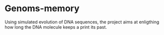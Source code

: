 Genoms-memory
=============

Using simulated evolution of DNA sequences, the project aims at enligthing how long the DNA molecule keeps a print its past.
